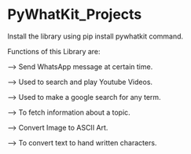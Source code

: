 # PyWhatKit_Projects

Install the library using pip install pywhatkit command.


Functions of this Library are:

--> Send WhatsApp message at certain time.

--> Used to search and play Youtube Videos.

--> Used to make a google search for any term.

--> To fetch information about a topic.

--> Convert Image to ASCII Art.

--> To convert text to hand written characters. 
